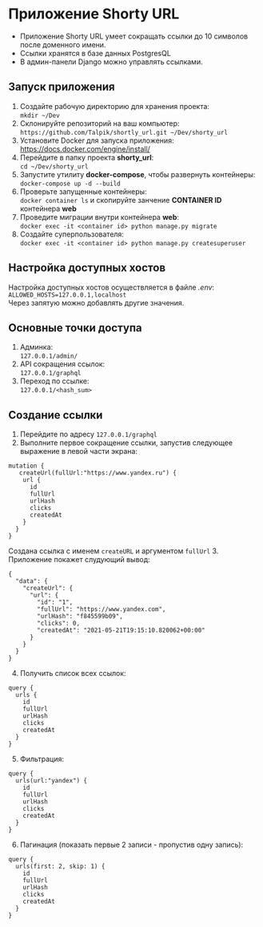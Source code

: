 # Приложение Shorty URL
* Приложение Shorty URL умеет сокращать ссылки до 10 символов после доменного имени. 
* Ссылки хранятся в базе данных PostgresQL
* В админ-панели Django можно управлять ссылками.
## Запуск приложения
1. Создайте рабочую директорию для хранения проекта:
<br> `mkdir ~/Dev`
2. Склонируйте репозиторий на ваш компьютер:
<br> `https://github.com/Talpik/shortly_url.git ~/Dev/shorty_url`
3. Установите Docker для запуска приложения:
<br> <https://docs.docker.com/engine/install/>
4. Перейдите в папку проекта **shorty_url**:
<br> `cd ~/Dev/shorty_url`
5. Запустите утилиту **docker-compose**, чтобы развернуть контейнеры:
<br> `docker-compose up -d --build`
6. Проверьте запущенные контейнеры:
<br> `docker container ls` и скопируйте занчение **CONTAINER ID** контейнера **web**
7. Проведите миграции внутри контейнера **web**:
<br> `docker exec -it <container id> python manage.py migrate`
8. Создайте суперпользователя:
<br> `docker exec -it <container id> python manage.py createsuperuser`
## Настройка доступных хостов
Настройка доступных хостов осуществляется в файле *.env*:
<br> `ALLOWED_HOSTS=127.0.0.1,localhost`
<br> Через запятую можно добавлять другие значения.
## Основные точки доступа
1. Админка:          <br>`127.0.0.1/admin/`
2. API сокращения ссылок:         <br>`127.0.0.1/graphql`
3. Переход по ссылке: <br>`127.0.0.1/<hash_sum>`
## Создание ссылки
1. Перейдите по адресу `127.0.0.1/graphql`
2. Выполните первое сокращение ссылки, запустив следующее выражение в левой части экрана:
```
mutation {
   createUrl(fullUrl:"https://www.yandex.ru") {
    url {
      id
      fullUrl
      urlHash
      clicks
      createdAt
    }
  }
}
```
Создана ссылка с именем `createURL` и аргументом `fullUrl`
3. Приложение покажет слудующий вывод:
```
{
  "data": {
    "createUrl": {
      "url": {
        "id": "1",
        "fullUrl": "https://www.yandex.com",
        "urlHash": "f845599b09",
        "clicks": 0,
        "createdAt": "2021-05-21T19:15:10.820062+00:00"
      }
    }
  }
}
```
4. Получить список всех ссылок:
```
query {
  urls {
    id
    fullUrl
    urlHash
    clicks
    createdAt
  }
}
```
5. Фильтрация:
```
query {
  urls(url:"yandex") {
    id
    fullUrl
    urlHash
    clicks
    createdAt
  }
}
```
6. Пагинация (показать первые 2 записи - пропустив одну запись):
```
query {
  urls(first: 2, skip: 1) {
    id
    fullUrl
    urlHash
    clicks
    createdAt
  }
}
```
